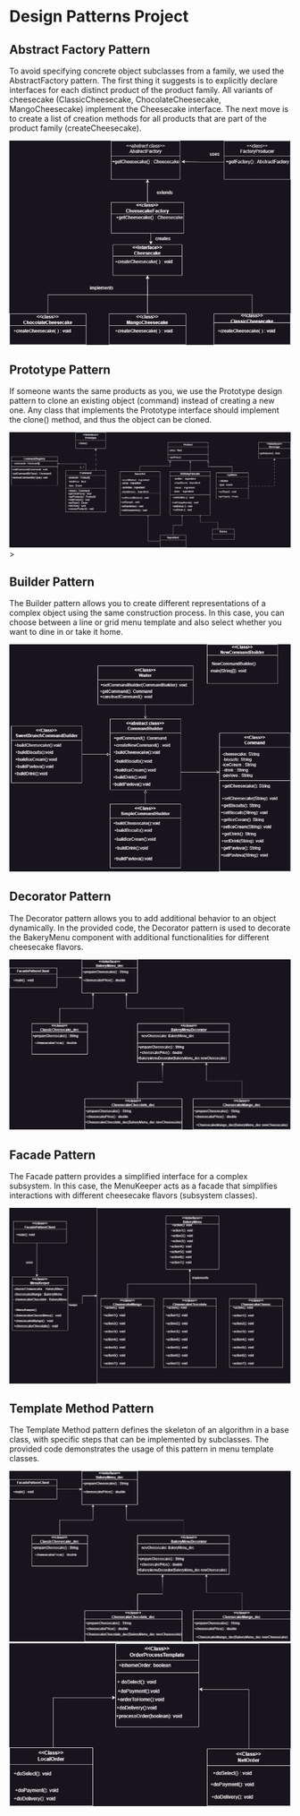 <!DOCTYPE html>
<html>
<head>
</head>
<body>
    <h1>Design Patterns Project</h1>

<div class="pattern-section">
    <h2>Abstract Factory Pattern</h2>
    <p>
        To avoid specifying concrete object subclasses from a family, we used the AbstractFactory pattern. The
        first thing it suggests is to explicitly declare interfaces for each distinct product of the product family.
        All variants of cheesecake (ClassicCheesecake, ChocolateCheesecake, MangoCheesecake) implement the
        Cheesecake interface. The next move is to create a list of creation methods for all products that are part of
        the product family (createCheesecake).
    </p>
    <div class="uml-image">
        <div class="uml-image">
    <img src="src/AbstractFactory/Abstract_factory.drawio.png" alt="Abstract Factory Pattern UML">
</div>
    </div>
</div>

<div class="pattern-section">
    <h2>Prototype Pattern</h2>
    <p>
        If someone wants the same products as you, we use the Prototype design pattern to clone an existing object
        (command) instead of creating a new one. Any class that implements the Prototype interface should
        implement the clone() method, and thus the object can be cloned.
    </p>
    <div class="uml-image">
      <div class="uml-image">
    <img src="src/prototype/Prototype_class_diagram.drawio.png" alt="Prototype Pattern UML">
</div>
    </div>>
</div>

<div class="pattern-section">
    <h2>Builder Pattern</h2>
    <p>
        The Builder pattern allows you to create different representations of a complex object using the same
        construction process. In this case, you can choose between a line or grid menu template and also select
        whether you want to dine in or take it home.
    </p>
    <div class="uml-image">
      <div class="uml-image">
    <img src="src/builder/buider.drawio.png" alt="Builder Pattern UML">
</div>
    </div>
</div>

<div class="pattern-section">
    <h2>Decorator Pattern</h2>
    <p>
        The Decorator pattern allows you to add additional behavior to an object dynamically. In the provided code,
        the Decorator pattern is used to decorate the BakeryMenu component with additional functionalities for
        different cheesecake flavors.
    </p>
    <div class="uml-image">
      <div class="uml-image">
    <img src="src/Facade_Decorator/decorator_diagram.drawio.png" alt="Decorator Pattern UML">
</div>
    </div>
</div>

<div class="pattern-section">
    <h2>Facade Pattern</h2>
    <p>
        The Facade pattern provides a simplified interface for a complex subsystem. In this case, the MenuKeeper
        acts as a facade that simplifies interactions with different cheesecake flavors (subsystem classes).
    </p>
    <div class="uml-image">
      <div class="uml-image">
    <img src="src/Facade_Decorator/facade_diagram.drawio.png" alt="Facade Pattern UML">
</div>
</div>

<div class="pattern-section">
    <h2>Template Method Pattern</h2>
    <p>
        The Template Method pattern defines the skeleton of an algorithm in a base class, with specific steps that
        can be implemented by subclasses. The provided code demonstrates the usage of this pattern in menu
        template classes.
    </p>
	<div class="uml-image">
      <div class="uml-image">
    <img src="src/Facade_Decorator/decorator_diagram.drawio.png" alt="Template Method Pattern UML">
</div>
    </div>
    <div class="uml-image">
</div>
<div class="uml-image">
    <img src="src/Template/Template_Diagram.drawio.png" alt="Template Method 2 Pattern UML">
</div>
</div>
</body>
</html>